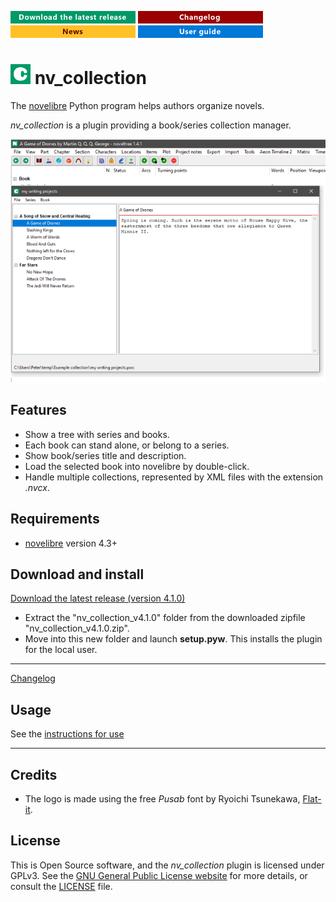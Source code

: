 [![Download the latest release](docs/img/download-button.png)](https://github.com/peter88213/nv_collection/raw/main/dist/nv_collection_v4.1.0.zip)
[![Changelog](docs/img/changelog-button.png)](docs/changelog.md)
[![News](docs/img/news-button.png)](https://github.com/peter88213/novelibre/discussions/1)
[![Online help](docs/img/help-button.png)](https://peter88213.github.io/nvhelp-en/nv_collection/)


# ![C](icons/cLogo32.png) nv_collection

The [novelibre](https://github.com/peter88213/novelibre/) Python program helps authors organize novels.  

*nv_collection* is a plugin providing a book/series collection manager. 

![Screenshot](docs/Screenshots/screen01.png)

## Features

- Show a tree with series and books.
- Each book can stand alone, or belong to a series.
- Show book/series title and description.
- Load the selected book into novelibre by double-click. 
- Handle multiple collections, represented by XML files with the extension *.nvcx*.

## Requirements

- [novelibre](https://github.com/peter88213/novelibre/) version 4.3+

## Download and install

[Download the latest release (version 4.1.0)](https://github.com/peter88213/nv_collection/raw/main/dist/nv_collection_v4.1.0.zip)

- Extract the "nv_collection_v4.1.0" folder from the downloaded zipfile "nv_collection_v4.1.0.zip".
- Move into this new folder and launch **setup.pyw**. This installs the plugin for the local user.

---

[Changelog](docs/changelog.md)

## Usage

See the [instructions for use](docs/usage.md)

---

## Credits

- The logo is made using the free *Pusab* font by Ryoichi Tsunekawa, [Flat-it](http://flat-it.com/).

## License

This is Open Source software, and the *nv_collection* plugin is licensed under GPLv3. See the
[GNU General Public License website](https://www.gnu.org/licenses/gpl-3.0.en.html) for more
details, or consult the [LICENSE](https://github.com/peter88213/nv_collection/blob/main/LICENSE) file.
